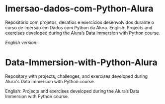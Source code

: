 # Imersao-dados-com-Python-Alura
Repositório com projetos, desafios e exercícios desenvolvidos durante o curso de Imersão em Dados com Python da Alura. 
English: Projects and exercises developed during the Alura’s Data Immersion with Python course.

*English version*:

# Data-Immersion-with-Python-Alura
Repository with projects, challenges, and exercises developed during Alura's Data Immersion with Python course.

English: Projects and exercises developed during the Alura’s Data Immersion with Python course.
